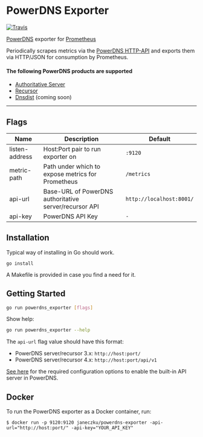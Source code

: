 # PowerDNS Exporter

[![Travis](https://img.shields.io/travis/janeczku/powerdns_exporter.svg)](https://travis-ci.org/janeczku/powerdns_exporter)

[PowerDNS](https://www.powerdns.com/) exporter for [Prometheus](http://prometheus.io/)

Periodically scrapes metrics via the [PowerDNS HTTP-API](https://doc.powerdns.com/md/httpapi/README/) and exports them via HTTP/JSON for consumption by Prometheus.

#### The following PowerDNS products are supported
* [Authoritative Server](https://www.powerdns.com/auth.html)
* [Recursor](https://www.powerdns.com/recursor.html)
* [Dnsdist](http://dnsdist.org/) (coming soon)

---

## Flags

Name | Description | Default
---- | ---- | ----
listen-address | Host:Port pair to run exporter on | `:9120`
metric-path | Path under which to expose metrics for Prometheus | `/metrics`
api-url | Base-URL of PowerDNS authoritative server/recursor API | `http://localhost:8001/`
api-key | PowerDNS API Key | `-`

## Installation

Typical way of installing in Go should work.

```
go install
```

A Makefile is provided in case you find a need for it.

## Getting Started

```bash
go run powerdns_exporter [flags]
```

Show help:

```bash
go run powerdns_exporter --help
```

The `api-url` flag value should have this format:

* PowerDNS server/recursor 3.x: `http://host:port/`
* PowerDNS server/recursor 4.x: `http://host:port/api/v1`

[See here](https://doc.powerdns.com/md/httpapi/README/) for the required configuration options to enable the built-in API server in PowerDNS.

## Docker

To run the PowerDNS exporter as a Docker container, run:

    $ docker run -p 9120:9120 janeczku/powerdns-exporter -api-url="http://host:port/" -api-key="YOUR_API_KEY"
